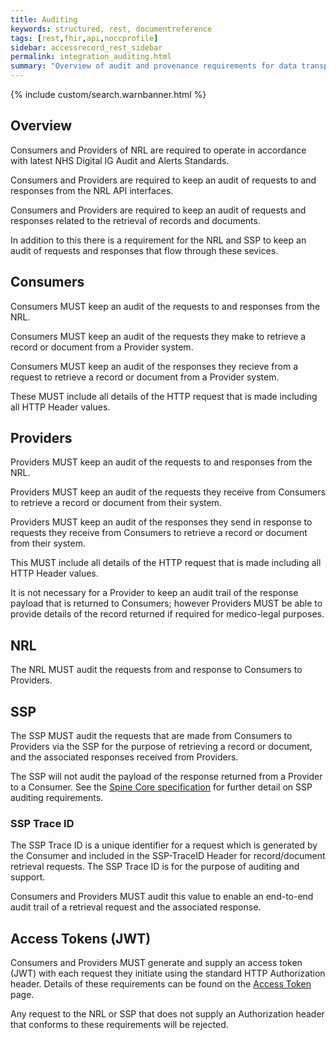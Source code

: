 ```yaml
---
title: Auditing
keywords: structured, rest, documentreference
tags: [rest,fhir,api,noccprofile]
sidebar: accessrecord_rest_sidebar
permalink: integration_auditing.html
summary: "Overview of audit and provenance requirements for data transported over NRL FHIR and SSP interfaces."
---
```


{% include custom/search.warnbanner.html %}


## Overview ##

Consumers and Providers of NRL are required to operate in accordance with latest NHS Digital IG Audit and Alerts Standards.

Consumers and Providers are required to keep an audit of requests to and responses from the NRL API interfaces.

Consumers and Providers are required to keep an audit of requests and responses related to the retrieval of records and documents.

In addition to this there is a requirement for the NRL and SSP to keep an audit of requests and responses that flow through these sevices.

## Consumers ##

Consumers MUST keep an audit of the requests to and responses from the NRL.

Consumers MUST keep an audit of the requests they make to retrieve a record or document from a Provider system.

Consumers MUST keep an audit of the responses they recieve from a request to retrieve a record or document from a Provider system.

These MUST include all details of the HTTP request that is made including all HTTP Header values.

## Providers ##

Providers MUST keep an audit of the requests to and responses from the NRL.

Providers MUST keep an audit of the requests they receive from Consumers to retrieve a record or document from their system.

Providers MUST keep an audit of the responses they send in response to requests they receive from Consumers to retrieve a record or document from their system.

This MUST include all details of the HTTP request that is made including all HTTP Header values.

It is not necessary for a Provider to keep an audit trail of the response payload that is returned to Consumers; however Providers MUST be able to provide details of the record returned if required for medico-legal purposes. 

## NRL ##

The NRL MUST audit the requests from and response to Consumers to Providers.

## SSP ##

The SSP MUST audit the requests that are made from Consumers to Providers via the SSP for the purpose of retrieving a record or document, and the associated responses received from Providers.


The SSP will not audit the payload of the response returned from a Provider to a Consumer. See the [Spine Core specification](https://developer.nhs.uk/apis/spine-core/ssp_implementation_guide.html) for further detail on SSP auditing requirements. 

### SSP Trace ID ###

The SSP Trace ID is a unique identifier for a request which is generated by the Consumer and included in the SSP-TraceID Header for record/document retrieval requests. The SSP Trace ID is for the purpose of auditing and support. 

Consumers and Providers MUST audit this value to enable an end-to-end audit trail of a retrieval request and the associated response. 

## Access Tokens (JWT) ##

Consumers and Providers MUST generate and supply an access token (JWT) with each request they initiate using the standard HTTP Authorization header. Details of these requirements can be found on the [Access Token](integration_access_tokens_JWT.html) page. 

Any request to the NRL or SSP that does not supply an Authorization header that conforms to these requirements will be rejected. 